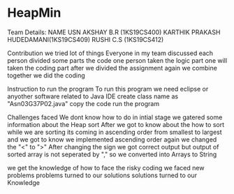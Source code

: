 # HeapMin

Team Details:
NAME                          USN
AKSHAY B.R                (1KS19CS400)
KARTHIK PRAKASH HUDEDAMANI(1KS19CS409)
RUSHI C.S                 (1KS19CS412)

Contribution
we tried lot of things 
Everyone in my team discussed
each person divided some parts the code
one person taken the logic part
one will taken the coding part
after we divided the assignment again we combine together we did the coding

Instruction to run the program
To run this program we need eclipse or anyother software related to Java IDE
create class name as "Asn03G37P02.java"
copy the code 
run the program

Challenges faced 
We dont know how to do in intial stage 
we gatered some information about the Heap sort
After we got to know about the how to sort 
while we are sorting its coming in ascending order from smallest to largest
and we got to know we implemented ascending order
again we changed the "<" to ">"
After changing the sign we got correct output
but output of sorted array is not seperated by ","
so we converted into Arrays to String 

we get the knowledge of how to face the risky coding
we faced new problems 
problems turned to our solutions 
solutions turned to our Knowledge
